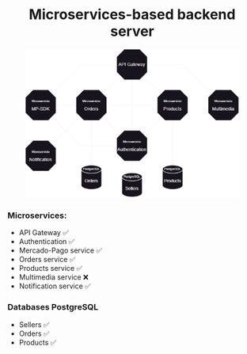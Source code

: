 <h1 align="center">Microservices-based backend server</h1>



<div align="center">
    <img src="./readme/Diagrama4.drawio.png" height="300em">
</div>


<h3>Microservices:</h3>

- API Gateway ✅
- Authentication ✅
- Mercado-Pago service ✅
- Orders service ✅
- Products service ✅
- Multimedia service ❌
- Notification service ✅

<h3>Databases PostgreSQL</h3>

- Sellers ✅
- Orders ✅
- Products ✅